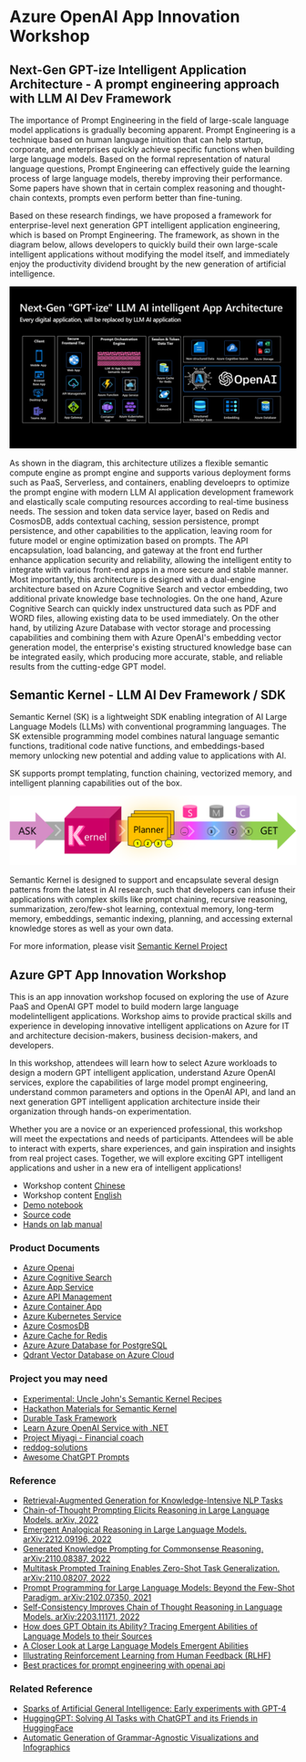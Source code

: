# Azure OpenAI App Innovation Workshop 

## Next-Gen GPT-ize Intelligent Application Architecture - A prompt engineering approach with LLM AI Dev Framework
The importance of Prompt Engineering in the field of large-scale language model applications is gradually becoming apparent. Prompt Engineering is a technique based on human language intuition that can help startup, corporate, and enterprises quickly achieve specific functions when building large language models. Based on the formal representation of natural language questions, Prompt Engineering can effectively guide the learning process of large language models, thereby improving their performance. Some papers have shown that in certain complex reasoning and thought-chain contexts, prompts even perform better than fine-tuning.

Based on these research findings, we have proposed a framework for enterprise-level next generation GPT intelligent application engineering, which is based on Prompt Engineering. The framework, as shown in the diagram below, allows developers to quickly build their own large-scale intelligent applications without modifying the model itself, and immediately enjoy the productivity dividend brought by the new generation of artificial intelligence.

 ![architecture](./media/Enterprise-GPT-Intelligent-App-Workshop.jpg)

As shown in the diagram, this architecture utilizes a flexible semantic compute engine as prompt engine and supports various deployment forms such as PaaS, Serverless, and containers, enabling develoeprs to optimize the prompt engine with modern LLM AI application development framework and elastically scale computing resources according to real-time business needs. The session and token data service layer, based on Redis and CosmosDB, adds contextual caching, session persistence, prompt persistence, and other capabilities to the application, leaving room for future model or engine optimization based on prompts. The API encapsulation, load balancing, and gateway at the front end further enhance application security and reliability, allowing the intelligent entity to integrate with various front-end apps in a more secure and stable manner. Most importantly, this architecture is designed with a dual-engine architecture based on Azure Cognitive Search and vector embedding, two additional private knowledge base technologies. On the one hand, Azure Cognitive Search can quickly index unstructured data such as PDF and WORD files, allowing existing data to be used immediately. On the other hand, by utilizing Azure Database with vector storage and processing capabilities and combining them with Azure OpenAI's embedding vector generation model, the enterprise's existing structured knowledge base can be integrated easily, which producing more accurate, stable, and reliable results from the cutting-edge GPT model.

## Semantic Kernel - LLM AI Dev Framework / SDK

Semantic Kernel (SK) is a lightweight SDK enabling integration of AI Large Language Models (LLMs) with conventional programming languages. The SK extensible programming model combines natural language semantic functions, traditional code native functions, and embeddings-based memory unlocking new potential and adding value to applications with AI.

SK supports prompt templating, function chaining, vectorized memory, and intelligent planning capabilities out of the box.

 ![Semantic Kernel](./media/ks.png)

Semantic Kernel is designed to support and encapsulate several design patterns from the latest in AI research, such that developers can infuse their applications with complex skills like prompt chaining, recursive reasoning, summarization, zero/few-shot learning, contextual memory, long-term memory, embeddings, semantic indexing, planning, and accessing external knowledge stores as well as your own data.

For more information, please visit [Semantic Kernel Project](https://github.com/microsoft/semantic-kernel)

## Azure GPT App Innovation Workshop 

This is an app innovation workshop focused on exploring the use of Azure PaaS and OpenAI GPT model to build modern large language modelintelligent applications. Workshop aims to provide practical skills and experience in developing innovative intelligent applications on Azure for IT and architecture decision-makers, business decision-makers, and developers.

In this workshop, attendees will learn how to select Azure workloads to design a modern GPT intelligent application, understand Azure OpenAI services, explore the capabilities of large model prompt engineering, understand common parameters and options in the OpenAI API, and land an next generation GPT intelligent application architecture inside their organization through hands-on experimentation.

Whether you are a novice or an experienced professional, this workshop will meet the expectations and needs of participants. Attendees will be able to interact with experts, share experiences, and gain inspiration and insights from real project cases. Together, we will explore exciting GPT intelligent applications and usher in a new era of intelligent applications!

- Workshop content [Chinese](./Workshop%20Content%20CHS/)
- Workshop content [English](./Workshop%20Content%20EN/)
- [Demo notebook](./Demo%20Notebook/)
- [Source code](./Source%20Code/)
- [Hands on lab manual](./Hands%20on%20lab%20manual/)

### Product Documents

- [Azure Openai](https://learn.microsoft.com/zh-cn/azure/cognitive-services/openai/)
- [Azure Cognitive Search](https://learn.microsoft.com/zh-cn/azure/search/)
- [Azure App Service](https://learn.microsoft.com/zh-cn/azure/app-service/)
- [Azure API Management](https://learn.microsoft.com/zh-cn/azure/api-management/)
- [Azure Container App](https://learn.microsoft.com/zh-cn/azure/container-apps/)
- [Azure Kubernetes Service](https://learn.microsoft.com/zh-cn/azure/aks/)
- [Azure CosmosDB](https://learn.microsoft.com/zh-cn/azure/cosmos-db/)
- [Azure Cache for Redis](https://learn.microsoft.com/zh-cn/azure/azure-cache-for-redis/)
- [Azure Azure Database for PostgreSQL](https://learn.microsoft.com/zh-cn/azure/postgresql/)
- [Qdrant Vector Database on Azure Cloud](https://github.com/Azure-Samples/qdrant-azure)

### Project you may need
- [Experimental: Uncle John's Semantic Kernel Recipes](https://github.com/johnmaeda/SK-Recipes)
- [Hackathon Materials for Semantic Kernel](https://learn.microsoft.com/en-us/semantic-kernel/support/hackathon)
- [Durable Task Framework](https://github.com/microsoft/durabletask-go/tree/dapr)
- [Learn Azure OpenAI Service with .NET](https://github.com/kinfey/dotNETOAIBooks)
- [Project Miyagi - Financial coach](https://github.com/appdevgbb/miyagi)
- [reddog-solutions](https://github.com/Azure/reddog-solutions)
- [Awesome ChatGPT Prompts](https://github.com/f/awesome-chatgpt-prompts/)

### Reference
- [Retrieval-Augmented Generation for Knowledge-Intensive NLP Tasks](https://arxiv.org/abs/2005.11401)
- [Chain-of-Thought Prompting Elicits Reasoning in Large Language Models. arXiv, 2022](https://arxiv.org/abs/2201.11903)
- [Emergent Analogical Reasoning in Large Language Models. arXiv:2212.09196, 2022](https://arxiv.org/abs/2212.09196)
- [Generated Knowledge Prompting for Commonsense Reasoning. arXiv:2110.08387, 2022](https://arxiv.org/abs/2110.08387)
- [Multitask Prompted Training Enables Zero-Shot Task Generalization. arXiv:2110.08207, 2022](https://arxiv.org/abs/2110.08207)
- [Prompt Programming for Large Language Models: Beyond the Few-Shot Paradigm. arXiv:2102.07350, 2021](https://arxiv.org/abs/2102.07350)
- [Self-Consistency Improves Chain of Thought Reasoning in Language Models. arXiv:2203.11171, 2022](https://arxiv.org/abs/2203.11171)
- [How does GPT Obtain its Ability? Tracing Emergent Abilities of Language Models to their Sources](https://yaofu.notion.site/How-does-GPT-Obtain-its-Ability-Tracing-Emergent-Abilities-of-Language-Models-to-their-Sources-b9a57ac0fcf74f30a1ab9e3e36fa1dc1#a83aa8c34a254289ace924fa83e0b9c9)
- [A Closer Look at Large Language Models Emergent Abilities](https://yaofu.notion.site/A-Closer-Look-at-Large-Language-Models-Emergent-Abilities-493876b55df5479d80686f68a1abd72f)
- [Illustrating Reinforcement Learning from Human Feedback (RLHF)](https://huggingface.co/blog/rlhf)
- [Best practices for prompt engineering with openai api](https://help.openai.com/en/articles/6654000-best-practices-for-prompt-engineering-with-openai-api)

### Related Reference
- [Sparks of Artificial General Intelligence: Early experiments with GPT-4](https://arxiv.org/abs/2303.12712)
- [HuggingGPT: Solving AI Tasks with ChatGPT and its Friends in HuggingFace](https://arxiv.org/abs/2303.17580)
- [Automatic Generation of Grammar-Agnostic Visualizations and Infographics](https://microsoft.github.io/lida/)
